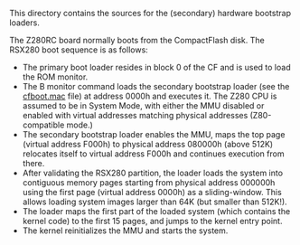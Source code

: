 This directory contains the sources for the (secondary) hardware bootstrap loaders.

The Z280RC board normally boots from the CompactFlash disk. The RSX280 boot sequence is as follows:

 - The primary boot loader resides in block 0 of the CF and is used to load the ROM monitor.
 - The B monitor command loads the secondary bootstrap loader (see the [cfboot.mac](cfboot.mac) file) at address 0000h and executes it. The Z280 CPU is assumed to be in System Mode, with either the MMU disabled or enabled with virtual addresses matching physical addresses (Z80-compatible mode.)
 - The secondary bootstrap loader enables the MMU, maps the top page (virtual address F000h) to physical address 080000h (above 512K) relocates itself to virtual address F000h and continues execution from there.
 - After validating the RSX280 partition, the loader loads the system into contiguous memory pages starting from physical address 000000h using the first page (virtual address 0000h) as a sliding-window. This allows loading system images larger than 64K (but smaller than 512K!).
 - The loader maps the first part of the loaded system (which contains the kernel code) to the first 15 pages, and jumps to the kernel entry point.
 - The kernel reinitializes the MMU and starts the system.

